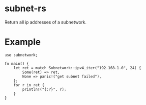 # subnet-rs

Return all ip addresses of a subnetwork.

# Example

```
use subnetwork;

fn main() {
    let ret = match Subnetwork::ipv4_iter("192.168.1.0", 24) {
        Some(ret) => ret,
        None => panic!("get subnet failed"),
    };
    for r in ret {
        println!("{:?}", r);
    }
}
```
